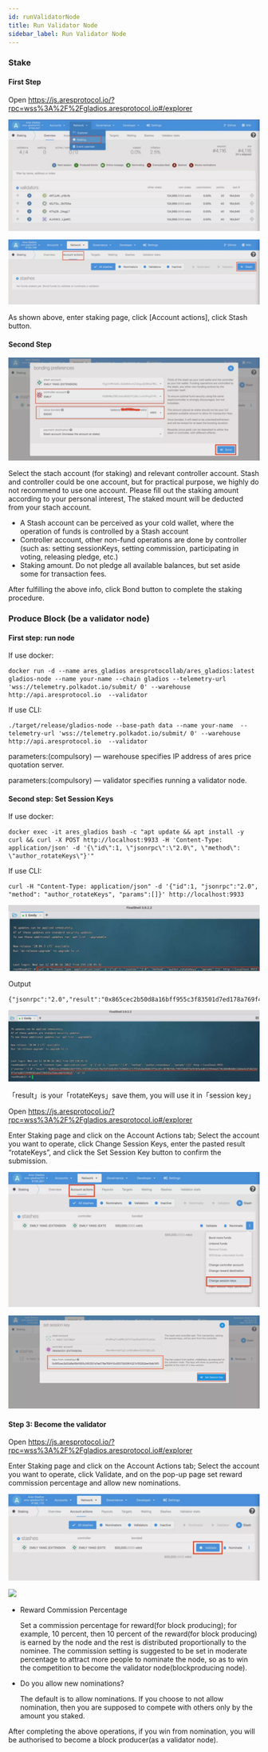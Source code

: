```yaml
---
id: runValidatorNode
title: Run Validator Node
sidebar_label: Run Validator Node
---
```


### Stake

#### First Step

Open https://js.aresprotocol.io/?rpc=wss%3A%2F%2Fgladios.aresprotocol.io#/explorer

![](assets/build/292.jpeg)

![](assets/build/293.jpeg)

As shown above, enter staking page, click [Account actions], click Stash button.

#### Second Step

![](assets/build/294.jpeg)


Select the stach account (for staking) and relevant controller account. Stash and controller could be one account, but for practical purpose, we highly do not recommend to use one account. Please fill out the staking amount according to your personal interest, The staked mount will be deducted from your stach account.

* A Stash account can be perceived as your cold wallet, where the operation of funds is controlled by a Stash account
* Controller account, other non-fund operations are done by controller (such as: setting sessionKeys, setting commission, participating in voting, releasing pledge, etc.)
* Staking amount. Do not pledge all available balances, but set aside some for transaction fees.

After fulfilling the above info, click Bond button to complete the staking procedure.

### Produce Block (be a validator node)

#### First step: run node

If use docker:

````
docker run -d --name ares_gladios aresprotocollab/ares_gladios:latest gladios-node --name your-name --chain gladios --telemetry-url 'wss://telemetry.polkadot.io/submit/ 0' --warehouse http://api.aresprotocol.io  --validator
````

If use CLI:

````
./target/release/gladios-node --base-path data --name your-name  --telemetry-url 'wss://telemetry.polkadot.io/submit/ 0' --warehouse http://api.aresprotocol.io  --validator
````



parameters:(compulsory) — warehouse specifies IP address of ares price quotation server.

parameters:(compulsory) — validator specifies running a validator node.

#### Second step: Set Session Keys

If use docker:
````
docker exec -it ares_gladios bash -c "apt update && apt install -y curl && curl -X POST http://localhost:9933 -H 'Content-Type: application/json' -d '{\"id\":1, \"jsonrpc\":\"2.0\", \"method\": \"author_rotateKeys\"}'"
````

If use CLI:
````
curl -H "Content-Type: application/json" -d '{"id":1, "jsonrpc":"2.0", "method": "author_rotateKeys", "params":[]}' http://localhost:9933
````
![](assets/build/295.jpeg)

Output

````
{"jsonrpc":"2.0","result":"0x865cec2b50d8a16bff955c3f83501d7ed178a769f410c8557920964227cf55262be48db19f5ec8fc30706f68c7949768d9f9e943b5e4d019295b4da579618848b68b116b6e42dfd62162971efed83729f09582abd729b935a35dece66fb34615","id":1}
````

![](assets/build/296.jpeg)

「result」is your「rotateKeys」save them, you will use it in「session key」


Open https://js.aresprotocol.io/?rpc=wss%3A%2F%2Fgladios.aresprotocol.io#/explorer

Enter Staking page and click on the Account Actions tab; Select the account you want to operate, click Change Session Keys, enter the pasted result “rotateKeys”, and click the Set Session Key button to confirm the submission.

![](assets/build/297.jpeg)

![](assets/build/298.jpeg)

#### Step 3: Become the validator

Open https://js.aresprotocol.io/?rpc=wss%3A%2F%2Fgladios.aresprotocol.io#/explorer

Enter Staking page and click on the Account Actions tab; Select the account you want to operate, click Validate, and on the pop-up page set reward commission percentage and allow new nominations.

![](assets/build/299.jpeg)

![](assets/build/300.jpeg)

* Reward Commission Percentage

  Set a commission percentage for reward(for block producing); for example, 10 percent, then 10 percent of the reward(for block producing) is earned by the node and the rest is distributed proportionally to the nominee. The commission setting is suggested to be set in moderate percentage to attract more people to nominate the node, so as to win the competition to become the validator node(blockproducing node).
* Do you allow new nominations?

  The default is to allow nominations. If you choose to not allow nomination, then you are supposed to compete with others only by the amount you staked.

After completing the above operations, if you win from nomination, you will be authorised to become a block producer(as a validator node).

